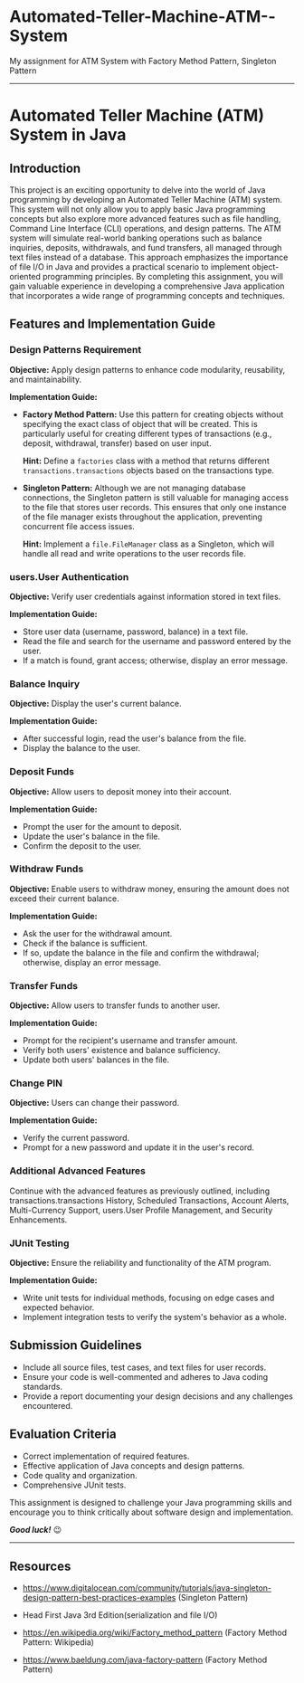 # Automated-Teller-Machine-ATM--System
My assignment for ATM System with Factory Method Pattern, Singleton Pattern

---


# Automated Teller Machine (ATM) System in Java

## Introduction

This project is an exciting opportunity to delve into the world of Java programming by developing an Automated Teller Machine (ATM) system. This system will not only allow you to apply basic Java programming concepts but also explore more advanced features such as file handling, Command Line Interface (CLI) operations, and design patterns. The ATM system will simulate real-world banking operations such as balance inquiries, deposits, withdrawals, and fund transfers, all managed through text files instead of a database. This approach emphasizes the importance of file I/O in Java and provides a practical scenario to implement object-oriented programming principles. By completing this assignment, you will gain valuable experience in developing a comprehensive Java application that incorporates a wide range of programming concepts and techniques.

## Features and Implementation Guide

### Design Patterns Requirement

**Objective:** Apply design patterns to enhance code modularity, reusability, and maintainability.

**Implementation Guide:**

- **Factory Method Pattern:** Use this pattern for creating objects without specifying the exact class of object that will be created. This is particularly useful for creating different types of transactions (e.g., deposit, withdrawal, transfer) based on user input.

  **Hint:** Define a `factories` class with a method that returns different `transactions.transactions` objects based on the transactions type.

- **Singleton Pattern:** Although we are not managing database connections, the Singleton pattern is still valuable for managing access to the file that stores user records. This ensures that only one instance of the file manager exists throughout the application, preventing concurrent file access issues.

  **Hint:** Implement a `file.FileManager` class as a Singleton, which will handle all read and write operations to the user records file.

### users.User Authentication

**Objective:** Verify user credentials against information stored in text files.

**Implementation Guide:**
- Store user data (username, password, balance) in a text file.
- Read the file and search for the username and password entered by the user.
- If a match is found, grant access; otherwise, display an error message.

### Balance Inquiry

**Objective:** Display the user's current balance.

**Implementation Guide:**
- After successful login, read the user's balance from the file.
- Display the balance to the user.

### Deposit Funds

**Objective:** Allow users to deposit money into their account.

**Implementation Guide:**
- Prompt the user for the amount to deposit.
- Update the user's balance in the file.
- Confirm the deposit to the user.

### Withdraw Funds

**Objective:** Enable users to withdraw money, ensuring the amount does not exceed their current balance.

**Implementation Guide:**
- Ask the user for the withdrawal amount.
- Check if the balance is sufficient.
- If so, update the balance in the file and confirm the withdrawal; otherwise, display an error message.

### Transfer Funds

**Objective:** Allow users to transfer funds to another user.

**Implementation Guide:**
- Prompt for the recipient's username and transfer amount.
- Verify both users' existence and balance sufficiency.
- Update both users' balances in the file.

### Change PIN

**Objective:** Users can change their password.

**Implementation Guide:**
- Verify the current password.
- Prompt for a new password and update it in the user's record.

### Additional Advanced Features

Continue with the advanced features as previously outlined, including transactions.transactions History, Scheduled Transactions, Account Alerts, Multi-Currency Support, users.User Profile Management, and Security Enhancements.

### JUnit Testing

**Objective:** Ensure the reliability and functionality of the ATM program.

**Implementation Guide:**
- Write unit tests for individual methods, focusing on edge cases and expected behavior.
- Implement integration tests to verify the system's behavior as a whole.

## Submission Guidelines

- Include all source files, test cases, and text files for user records.
- Ensure your code is well-commented and adheres to Java coding standards.
- Provide a report documenting your design decisions and any challenges encountered.

## Evaluation Criteria

- Correct implementation of required features.
- Effective application of Java concepts and design patterns.
- Code quality and organization.
- Comprehensive JUnit tests.

This assignment is designed to challenge your Java programming skills and encourage you to think critically about software design and implementation.

***Good luck!*** :wink:

---

## Resources

- https://www.digitalocean.com/community/tutorials/java-singleton-design-pattern-best-practices-examples (Singleton Pattern)

- Head First Java 3rd Edition(serialization and file I/O)
- https://en.wikipedia.org/wiki/Factory_method_pattern (Factory Method Pattern: Wikipedia)
- https://www.baeldung.com/java-factory-pattern (Factory Method Pattern)
